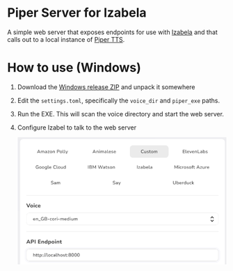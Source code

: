 # Piper Server for Izabela

A simple web server that exposes endpoints for use with [Izabela](https://github.com/nature-heart-software/izabela) and that calls out to a local instance of [Piper TTS](https://github.com/rhasspy/piper).

# How to use (Windows)

1. Download the [Windows release ZIP](https://github.com/zqlk256/izabela-piper/releases/tag/v1.0) and unpack it somewhere

2. Edit the `settings.toml`, specifically the `voice_dir` and `piper_exe` paths.

3. Run the EXE. This will scan the voice directory and start the web server.

4. Configure Izabel to talk to the web server

   ![](images/izabela-settings.png)